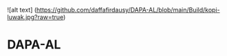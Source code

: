 ![alt text] (https://github.com/daffafirdausy/DAPA-AL/blob/main/Build/kopi-luwak.jpg?raw=true)
# DAPA-AL
